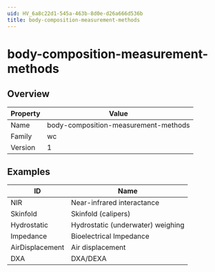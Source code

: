 ```yaml
---
uid: HV_6a8c22d1-545a-463b-8d0e-d26a666d536b
title: body-composition-measurement-methods
---
```


# body-composition-measurement-methods

## Overview

Property|Value
---|--- 
Name|body-composition-measurement-methods 
Family|wc 
Version|1

## Examples

ID|Name
---|--- 
NIR|Near-infrared interactance 
Skinfold|Skinfold (calipers) 
Hydrostatic|Hydrostatic (underwater) weighing 
Impedance|Bioelectrical Impedance 
AirDisplacement|Air displacement 
DXA|DXA/DEXA